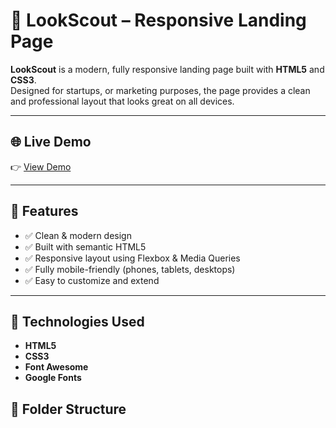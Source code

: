 # 🚀 LookScout – Responsive Landing Page

**LookScout** is a modern, fully responsive landing page built with **HTML5** and **CSS3**.  
Designed for startups,  or marketing purposes, the page provides a clean and professional layout that looks great on all devices.

---

## 🌐 Live Demo

👉 [View Demo](https://alaaibra-him.github.io/lookscout-responsive-landing-page-HTML5-CSS3/)

---

## 🎯 Features

- ✅ Clean & modern design
- ✅ Built with semantic HTML5
- ✅ Responsive layout using Flexbox & Media Queries
- ✅ Fully mobile-friendly (phones, tablets, desktops)
- ✅ Easy to customize and extend

---

## 🧱 Technologies Used

- **HTML5**
- **CSS3**
- **Font Awesome** 
- **Google Fonts**
## 📁 Folder Structure

